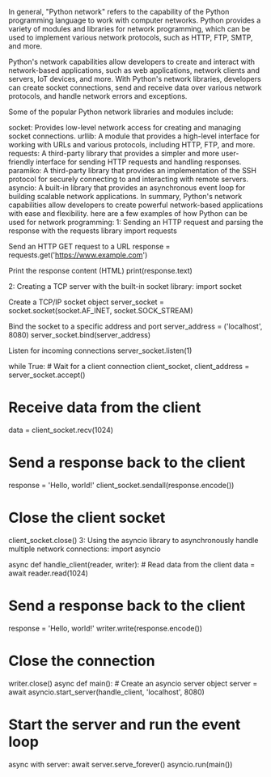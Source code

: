 In general, "Python network" refers to the capability of the Python programming language to work with computer networks. Python provides a variety of modules and libraries for network programming, which can be used to implement various network protocols, such as HTTP, FTP, SMTP, and more.

Python's network capabilities allow developers to create and interact with network-based applications, such as web applications, network clients and servers, IoT devices, and more. With Python's network libraries, developers can create socket connections, send and receive data over various network protocols, and handle network errors and exceptions.

Some of the popular Python network libraries and modules include:

socket: Provides low-level network access for creating and managing socket connections. urllib: A module that provides a high-level interface for working with URLs and various protocols, including HTTP, FTP, and more. requests: A third-party library that provides a simpler and more user-friendly interface for sending HTTP requests and handling responses. paramiko: A third-party library that provides an implementation of the SSH protocol for securely connecting to and interacting with remote servers. asyncio: A built-in library that provides an asynchronous event loop for building scalable network applications. In summary, Python's network capabilities allow developers to create powerful network-based applications with ease and flexibility. here are a few examples of how Python can be used for network programming: 1: Sending an HTTP request and parsing the response with the requests library import requests

Send an HTTP GET request to a URL
response = requests.get('https://www.example.com')

Print the response content (HTML)
print(response.text)

2: Creating a TCP server with the built-in socket library: import socket

Create a TCP/IP socket object
server_socket = socket.socket(socket.AF_INET, socket.SOCK_STREAM)

Bind the socket to a specific address and port
server_address = ('localhost', 8080) server_socket.bind(server_address)

Listen for incoming connections
server_socket.listen(1)

while True: # Wait for a client connection client_socket, client_address = server_socket.accept()

# Receive data from the client
data = client_socket.recv(1024)

# Send a response back to the client
response = 'Hello, world!'
client_socket.sendall(response.encode())

# Close the client socket
client_socket.close()
3: Using the asyncio library to asynchronously handle multiple network connections: import asyncio

async def handle_client(reader, writer): # Read data from the client data = await reader.read(1024)

# Send a response back to the client
response = 'Hello, world!'
writer.write(response.encode())

# Close the connection
writer.close()
async def main(): # Create an asyncio server object server = await asyncio.start_server(handle_client, 'localhost', 8080)

# Start the server and run the event loop
async with server:
    await server.serve_forever()
asyncio.run(main())
